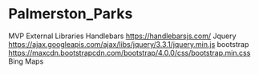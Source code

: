 # Palmerston_Parks
MVP
External Libraries
Handlebars    https://handlebarsjs.com/
Jquery https://ajax.googleapis.com/ajax/libs/jquery/3.3.1/jquery.min.js
bootstrap  https://maxcdn.bootstrapcdn.com/bootstrap/4.0.0/css/bootstrap.min.css
Bing Maps 
